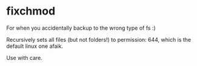 # fixchmod

For when you accidentally backup to the wrong type of fs :)

Recursively sets all files (but not folders!) to permission: 644, which is the default linux one afaik.

Use with care.
